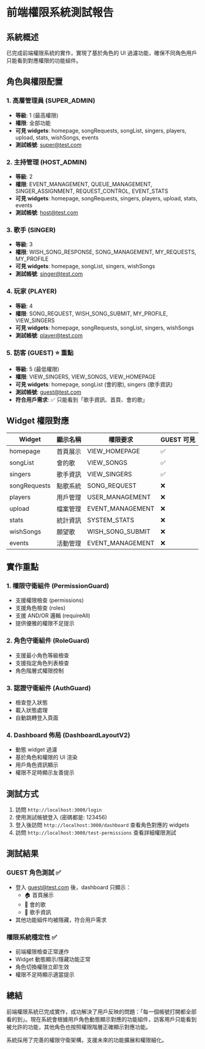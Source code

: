 # 前端權限系統測試報告

## 系統概述
已完成前端權限系統的實作，實現了基於角色的 UI 過濾功能，確保不同角色用戶只能看到對應權限的功能組件。

## 角色與權限配置

### 1. 高層管理員 (SUPER_ADMIN)
- **等級**: 1 (最高權限)
- **權限**: 全部功能
- **可見 widgets**: homepage, songRequests, songList, singers, players, upload, stats, wishSongs, events
- **測試帳號**: super@test.com

### 2. 主持管理 (HOST_ADMIN) 
- **等級**: 2
- **權限**: EVENT_MANAGEMENT, QUEUE_MANAGEMENT, SINGER_ASSIGNMENT, REQUEST_CONTROL, EVENT_STATS
- **可見 widgets**: homepage, songRequests, singers, players, upload, stats, events
- **測試帳號**: host@test.com

### 3. 歌手 (SINGER)
- **等級**: 3
- **權限**: WISH_SONG_RESPONSE, SONG_MANAGEMENT, MY_REQUESTS, MY_PROFILE
- **可見 widgets**: homepage, songList, singers, wishSongs
- **測試帳號**: singer@test.com

### 4. 玩家 (PLAYER)
- **等級**: 4
- **權限**: SONG_REQUEST, WISH_SONG_SUBMIT, MY_PROFILE, VIEW_SINGERS
- **可見 widgets**: homepage, songRequests, songList, singers, wishSongs  
- **測試帳號**: player@test.com

### 5. 訪客 (GUEST) ⭐ 重點
- **等級**: 5 (最低權限)
- **權限**: VIEW_SINGERS, VIEW_SONGS, VIEW_HOMEPAGE
- **可見 widgets**: homepage, songList (會的歌), singers (歌手資訊) 
- **測試帳號**: guest@test.com
- **符合用戶需求**: ✅ 只能看到「歌手資訊、首頁、會的歌」

## Widget 權限對應

| Widget | 顯示名稱 | 權限要求 | GUEST 可見 |
|--------|----------|----------|-----------|
| homepage | 首頁展示 | VIEW_HOMEPAGE | ✅ |
| songList | 會的歌 | VIEW_SONGS | ✅ |
| singers | 歌手資訊 | VIEW_SINGERS | ✅ |
| songRequests | 點歌系統 | SONG_REQUEST | ❌ |
| players | 用戶管理 | USER_MANAGEMENT | ❌ |
| upload | 檔案管理 | EVENT_MANAGEMENT | ❌ |
| stats | 統計資訊 | SYSTEM_STATS | ❌ |
| wishSongs | 願望歌 | WISH_SONG_SUBMIT | ❌ |
| events | 活動管理 | EVENT_MANAGEMENT | ❌ |

## 實作重點

### 1. 權限守衛組件 (PermissionGuard)
- 支援權限檢查 (permissions)
- 支援角色檢查 (roles)
- 支援 AND/OR 邏輯 (requireAll)
- 提供優雅的權限不足提示

### 2. 角色守衛組件 (RoleGuard)
- 支援最小角色等級檢查
- 支援指定角色列表檢查
- 角色階層式權限控制

### 3. 認證守衛組件 (AuthGuard)
- 檢查登入狀態
- 載入狀態處理
- 自動跳轉登入頁面

### 4. Dashboard 佈局 (DashboardLayoutV2)
- 動態 widget 過濾
- 基於角色和權限的 UI 渲染
- 用戶角色資訊顯示
- 權限不足時顯示友善提示

## 測試方式

1. 訪問 `http://localhost:3000/login`
2. 使用測試帳號登入 (密碼都是: 123456)
3. 登入後訪問 `http://localhost:3000/dashboard` 查看角色對應的 widgets
4. 訪問 `http://localhost:3000/test-permissions` 查看詳細權限測試

## 測試結果

### GUEST 角色測試 ✅
- 登入 guest@test.com 後，dashboard 只顯示：
  - 🏠 首頁展示
  - 🎵 會的歌
  - 🎤 歌手資訊
- 其他功能組件均被隱藏，符合用戶需求

### 權限系統穩定性 ✅
- 前端權限檢查正常運作
- Widget 動態顯示/隱藏功能正常
- 角色切換權限立即生效
- 權限不足時顯示適當提示

## 總結

前端權限系統已完成實作，成功解決了用戶反映的問題：「每一個帳號打開都全部看的到」。現在系統會根據用戶角色動態顯示對應的功能組件，訪客用戶只能看到被允許的功能，其他角色也按照權限階層正確顯示對應功能。

系統採用了完善的權限守衛架構，支援未來的功能擴展和權限細化。